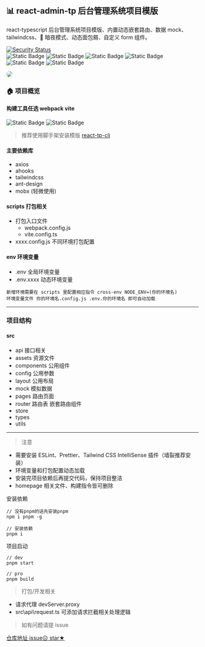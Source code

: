 ## 📊 react-admin-tp 后台管理系统项目模版

react-typescript 后台管理系统项目模版、内置动态嵌套路由、数据 mock、tailwindcss、🌙 暗夜模式、动态面包屑、自定义 form 组件。<br/>

[![Security Status](https://www.murphysec.com/platform3/v31/badge/1673294894238294016.svg)](https://www.murphysec.com/console/report/1673294894200545280/1673294894238294016)<br/>
![Static Badge](https://img.shields.io/badge/react-black?logo=react&style=for-the-badge)
![Static Badge](https://img.shields.io/badge/tailwindcss-black?logo=tailwindcss&style=for-the-badge)
![Static Badge](https://img.shields.io/badge/antdesign-black?logo=antdesign&style=for-the-badge)
![Static Badge](https://img.shields.io/badge/mobx-black?logo=mobx&style=for-the-badge)
![Static Badge](https://img.shields.io/badge/webpack-black?logo=webpack&style=for-the-badge)
![Static Badge](https://img.shields.io/badge/vite-black?logo=vite&style=for-the-badge)

<image src='./src/assets/images/admin.png' style='border-radius:10px' >

### 🏠 项目概览

#### 构建工具任选 webpack vite

![Static Badge](https://img.shields.io/badge/webpack-black?logo=webpack&style=for-the-badge)
![Static Badge](https://img.shields.io/badge/vite-black?logo=vite&style=for-the-badge)

> 推荐使用脚手架安装模版 [react-tp-cli](https://github.com/wanpan11/react-template-cli)

#### 主要依赖库

- axios
- ahooks
- tailwindcss
- ant-design
- mobx (轻微使用)

#### scripts 打包相关

- 打包入口文件
  - webpack.config.js
  - vite.config.ts
- xxxx.config.js 不同环境打包配置

#### env 环境变量

- .env 全局环境变量
- .env.xxxx 动态环境变量

```
新增环境需要在 scripts 里配置相应指令 cross-env NODE_ENV=(你的环境名)
环境变量文件 你的环境名.config.js .env.你的环境名 即可自动加载
```

---

### 项目结构

#### src

- api 接口相关
- assets 资源文件
- components 公用组件
- config 公用参数
- layout 公用布局
- mock 模拟数据
- pages 路由页面
- router 路由表 嵌套路由组件
- store
- types
- utils

---

> 注意

- 需要安装 ESLint、Prettier、Tailwind CSS IntelliSense
  插件（墙裂推荐安装）
- 环境变量和打包配置动态加载
- 安装完项目依赖后再提交代码，保持项目整洁
- homepage 相关文件、构建指令皆可删除

安装依赖

```
// 没有pnpm的话先安装pnpm
npm i pnpm -g

// 安装依赖
pnpm i
```

项目启动

```
// dev
pnpm start

// pro
pnpm build
```

> 打包/开发相关

- 请求代理 devServer.proxy
- src\api\request.ts 可添加请求拦截相关处理逻辑

> 如有问题请提 issue

[仓库地址 issue☹ star★](https://github.com/wanpan11/react-admin-tp)
